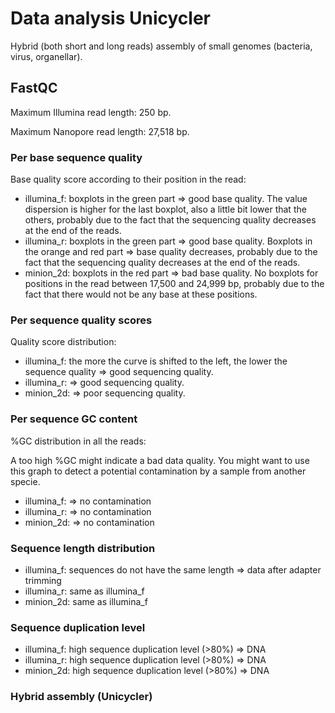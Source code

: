 # Data analysis Unicycler

Hybrid (both short and long reads) assembly of small genomes (bacteria, virus, organellar).

## FastQC

Maximum Illumina read length: 250 bp.

Maximum Nanopore read length: 27,518 bp. 

### Per base sequence quality

Base quality score according to their position in the read:
- illumina_f: boxplots in the green part => good base quality. The value dispersion is higher for the last boxplot, also a little bit lower that the others, probably due to the fact that the sequencing quality decreases at the end of the reads.
- illumina_r: boxplots in the green part => good base quality. Boxplots in the orange and red part => base quality decreases, probably due to the fact that the sequencing quality decreases at the end of the reads.
- minion_2d: boxplots in the red part => bad base quality. No boxplots for positions in the read between 17,500 and 24,999 bp, probably due to the fact that there would not be any base at these positions.

### Per sequence quality scores

Quality score distribution:
- illumina_f: the more the curve is shifted to the left, the lower the sequence quality => good sequencing quality.
- illumina_r: => good sequencing quality.
- minion_2d: => poor sequencing quality.

### Per sequence GC content

%GC distribution in all the reads:

A too high %GC might indicate a bad data quality. 
You might want to use this graph to detect a potential contamination by a sample from another specie.

- illumina_f: => no contamination  
- illumina_r: => no contamination
- minion_2d: => no contamination

### Sequence length distribution

- illumina_f: sequences do not have the same length => data after adapter trimming
- illumina_r: same as illumina_f
- minion_2d: same as illumina_f

### Sequence duplication level

- illumina_f: high sequence duplication level (>80%) => DNA
- illumina_r: high sequence duplication level (>80%) => DNA
- minion_2d: high sequence duplication level (>80%) => DNA

### Hybrid assembly (Unicycler)


